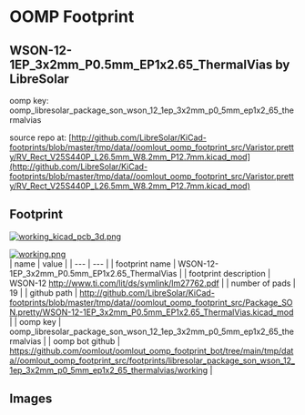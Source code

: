 # OOMP Footprint  
## WSON-12-1EP_3x2mm_P0.5mm_EP1x2.65_ThermalVias  by LibreSolar  
  
oomp key: oomp_libresolar_package_son_wson_12_1ep_3x2mm_p0_5mm_ep1x2_65_thermalvias  
  
source repo at: [http://github.com/LibreSolar/KiCad-footprints/blob/master/tmp/data//oomlout_oomp_footprint_src/Varistor.pretty/RV_Rect_V25S440P_L26.5mm_W8.2mm_P12.7mm.kicad_mod](http://github.com/LibreSolar/KiCad-footprints/blob/master/tmp/data//oomlout_oomp_footprint_src/Varistor.pretty/RV_Rect_V25S440P_L26.5mm_W8.2mm_P12.7mm.kicad_mod)  
## Footprint  
  
[![working_kicad_pcb_3d.png](working_kicad_pcb_3d_600.png)](working_kicad_pcb_3d.png)  
  
[![working.png](working_600.png)](working.png)  
| name | value | 
| --- | --- | 
| footprint name | WSON-12-1EP_3x2mm_P0.5mm_EP1x2.65_ThermalVias | 
| footprint description | WSON-12 http://www.ti.com/lit/ds/symlink/lm27762.pdf | 
| number of pads | 19 | 
| github path | http://github.com/LibreSolar/KiCad-footprints/blob/master/tmp/data//oomlout_oomp_footprint_src/Package_SON.pretty/WSON-12-1EP_3x2mm_P0.5mm_EP1x2.65_ThermalVias.kicad_mod | 
| oomp key | oomp_libresolar_package_son_wson_12_1ep_3x2mm_p0_5mm_ep1x2_65_thermalvias | 
| oomp bot github | https://github.com/oomlout/oomlout_oomp_footprint_bot/tree/main/tmp/data//oomlout_oomp_footprint_src/footprints/libresolar_package_son_wson_12_1ep_3x2mm_p0_5mm_ep1x2_65_thermalvias/working | 
## Images  
